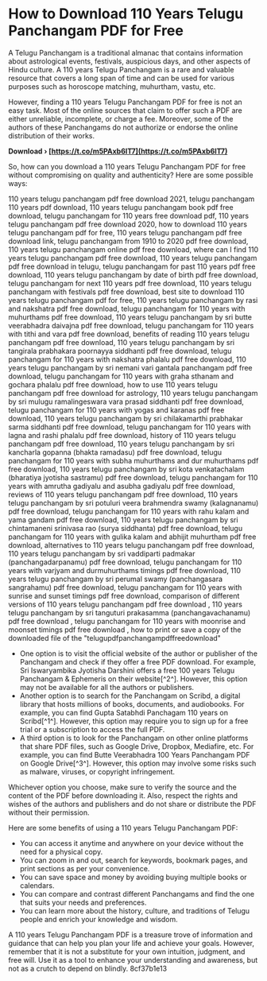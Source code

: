 # How to Download 110 Years Telugu Panchangam PDF for Free
 
A Telugu Panchangam is a traditional almanac that contains information about astrological events, festivals, auspicious days, and other aspects of Hindu culture. A 110 years Telugu Panchangam is a rare and valuable resource that covers a long span of time and can be used for various purposes such as horoscope matching, muhurtham, vastu, etc.
 
However, finding a 110 years Telugu Panchangam PDF for free is not an easy task. Most of the online sources that claim to offer such a PDF are either unreliable, incomplete, or charge a fee. Moreover, some of the authors of these Panchangams do not authorize or endorse the online distribution of their works.
 
**Download › [https://t.co/m5PAxb6IT7](https://t.co/m5PAxb6IT7)**


 
So, how can you download a 110 years Telugu Panchangam PDF for free without compromising on quality and authenticity? Here are some possible ways:
 
110 years telugu panchangam pdf free download 2021,  telugu panchangam 110 years pdf download,  110 years telugu panchangam book pdf free download,  telugu panchangam for 110 years free download pdf,  110 years telugu panchangam pdf free download 2020,  how to download 110 years telugu panchangam pdf for free,  110 years telugu panchangam pdf free download link,  telugu panchangam from 1910 to 2020 pdf free download,  110 years telugu panchangam online pdf free download,  where can I find 110 years telugu panchangam pdf free download,  110 years telugu panchangam pdf free download in telugu,  telugu panchangam for past 110 years pdf free download,  110 years telugu panchangam by date of birth pdf free download,  telugu panchangam for next 110 years pdf free download,  110 years telugu panchangam with festivals pdf free download,  best site to download 110 years telugu panchangam pdf for free,  110 years telugu panchangam by rasi and nakshatra pdf free download,  telugu panchangam for 110 years with muhurthams pdf free download,  110 years telugu panchangam by sri butte veerabhadra daivajna pdf free download,  telugu panchangam for 110 years with tithi and vara pdf free download,  benefits of reading 110 years telugu panchangam pdf free download,  110 years telugu panchangam by sri tangirala prabhakara poornayya siddhanti pdf free download,  telugu panchangam for 110 years with nakshatra phalalu pdf free download,  110 years telugu panchangam by sri nemani vari gantala panchangam pdf free download,  telugu panchangam for 110 years with graha sthanam and gochara phalalu pdf free download,  how to use 110 years telugu panchangam pdf free download for astrology,  110 years telugu panchangam by sri mulugu ramalingeswara vara prasad siddhanti pdf free download,  telugu panchangam for 110 years with yogas and karanas pdf free download,  110 years telugu panchangam by sri chilakamarthi prabhakar sarma siddhanti pdf free download,  telugu panchangam for 110 years with lagna and rashi phalalu pdf free download,  history of 110 years telugu panchangam pdf free download,  110 years telugu panchangam by sri kancharla gopanna (bhakta ramadasu) pdf free download,  telugu panchangam for 110 years with subha muhurthams and dur muhurthams pdf free download,  110 years telugu panchangam by sri kota venkatachalam (bharatiya jyotisha sastramu) pdf free download,  telugu panchangam for 110 years with amrutha gadiyalu and asubha gadiyalu pdf free download,  reviews of 110 years telugu panchangam pdf free download,  110 years telugu panchangam by sri potuluri veera brahmendra swamy (kalagnanamu) pdf free download,  telugu panchangam for 110 years with rahu kalam and yama gandam pdf free download,  110 years telugu panchangam by sri chintamaneni srinivasa rao (surya siddhanta) pdf free download,  telugu panchangam for 110 years with gulika kalam and abhijit muhurtham pdf free download,  alternatives to 110 years telugu panchangam pdf free download,  110 years telugu panchangam by sri vaddiparti padmakar (panchangadarpanamu) pdf free download,  telugu panchangam for 110 years with varjyam and durmuhurthams timings pdf free download,  110 years telugu panchangam by sri perumal swamy (panchangasara sangrahamu) pdf free download,  telugu panchangam for 110 years with sunrise and sunset timings pdf free download,  comparison of different versions of 110 years telugu panchangam pdf free download ,  110 years telugu panchangam by sri tanguturi prakasamma (panchangavachanamu) pdf free download ,  telugu panchangam for 110 years with moonrise and moonset timings pdf free download ,  how to print or save a copy of the downloaded file of the "telugupdfpanchangampdffreedownload"
 
- One option is to visit the official website of the author or publisher of the Panchangam and check if they offer a free PDF download. For example, Sri Iswaryambika Jyotisha Darshini offers a free 100 years Telugu Panchangam & Ephemeris on their website[^2^]. However, this option may not be available for all the authors or publishers.
- Another option is to search for the Panchangam on Scribd, a digital library that hosts millions of books, documents, and audiobooks. For example, you can find Gupta Satabhdi Panchagam 110 years on Scribd[^1^]. However, this option may require you to sign up for a free trial or a subscription to access the full PDF.
- A third option is to look for the Panchangam on other online platforms that share PDF files, such as Google Drive, Dropbox, Mediafire, etc. For example, you can find Butte Veerabhadra 100 Years Panchangam PDF on Google Drive[^3^]. However, this option may involve some risks such as malware, viruses, or copyright infringement.

Whichever option you choose, make sure to verify the source and the content of the PDF before downloading it. Also, respect the rights and wishes of the authors and publishers and do not share or distribute the PDF without their permission.

Here are some benefits of using a 110 years Telugu Panchangam PDF:

- You can access it anytime and anywhere on your device without the need for a physical copy.
- You can zoom in and out, search for keywords, bookmark pages, and print sections as per your convenience.
- You can save space and money by avoiding buying multiple books or calendars.
- You can compare and contrast different Panchangams and find the one that suits your needs and preferences.
- You can learn more about the history, culture, and traditions of Telugu people and enrich your knowledge and wisdom.

A 110 years Telugu Panchangam PDF is a treasure trove of information and guidance that can help you plan your life and achieve your goals. However, remember that it is not a substitute for your own intuition, judgment, and free will. Use it as a tool to enhance your understanding and awareness, but not as a crutch to depend on blindly.
 8cf37b1e13
 
